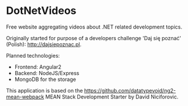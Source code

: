 
# DotNetVideos
  Free website aggregating videos about .NET related development topics.
 
 Originally started for purpose of a developers challenge 'Daj się poznać' (Polish): http://dajsiepoznac.pl.
 
 Planned technologies:
 - Frontend: Angular2
 - Backend: NodeJS/Express
 - MongoDB for the storage
 
 This application is based on the https://github.com/datatypevoid/ng2-mean-webpack MEAN Stack Development Starter by David Niciforovic.
